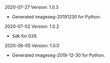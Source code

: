 2020-07-27 Version: 1.0.3
- Generated imageseg-20191230 for Python.

2020-07-02 Version: 1.0.2
- Sdk for 026.

2020-06-05 Version: 1.0.0
- Generated imageseg-2019-12-30 for Python.

